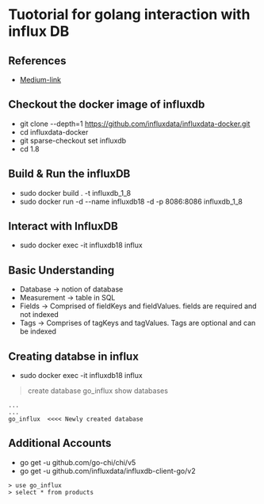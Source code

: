 # Tuotorial for golang interaction with influx DB

## References
- [Medium-link](https://medium.com/spankie/getting-started-with-influxdb-with-golang-example-10990c5efee7)
## Checkout the docker image of influxdb
- git clone --depth=1 https://github.com/influxdata/influxdata-docker.git
- cd influxdata-docker
- git sparse-checkout set influxdb
- cd 1.8


## Build & Run the influxDB
- sudo docker build . -t influxdb_1_8
- sudo docker run -d --name influxdb18 -d -p 8086:8086 influxdb_1_8

## Interact with InfluxDB
- sudo docker exec -it influxdb18 influx


## Basic Understanding
- Database -> notion of database
- Measurement -> table in SQL
- Fields -> Comprised of fieldKeys and fieldValues. fields are required and not indexed
- Tags -> Comprises of tagKeys and tagValues. Tags are optional and can be indexed


## Creating databse in influx
- sudo docker exec -it influxdb18 influx
> create database go_influx
> show databases
```
...
...
go_influx  <<<< Newly created database
```

## Additional Accounts
* go get -u github.com/go-chi/chi/v5
* go get -u github.com/influxdata/influxdb-client-go/v2
```
> use go_influx
> select * from products
```
